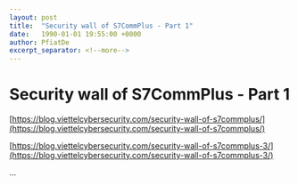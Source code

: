 ```yaml
---
layout: post
title:  "Security wall of S7CommPlus - Part 1"
date:   1990-01-01 19:55:00 +0000
author: PfiatDe
excerpt_separator: <!--more-->
---
```


# Security wall of S7CommPlus - Part 1

[https://blog.viettelcybersecurity.com/security-wall-of-s7commplus/](https://blog.viettelcybersecurity.com/security-wall-of-s7commplus/)

[https://blog.viettelcybersecurity.com/security-wall-of-s7commplus-3/](https://blog.viettelcybersecurity.com/security-wall-of-s7commplus-3/)

...
<!--more-->
